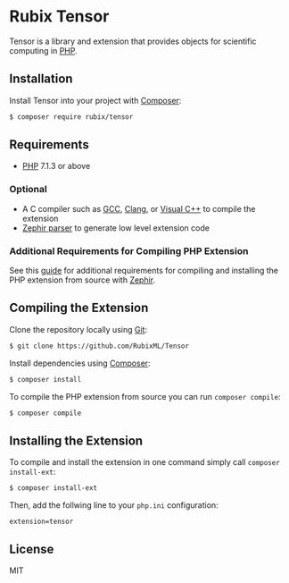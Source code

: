 # Rubix Tensor
Tensor is a library and extension that provides objects for scientific computing in [PHP](https://php.net).

## Installation
Install Tensor into your project with [Composer](https://getcomposer.org/):
```sh
$ composer require rubix/tensor
```

## Requirements
- [PHP](https://php.net) 7.1.3 or above

### Optional
- A C compiler such as [GCC](https://gcc.gnu.org/), [Clang](https://clang.llvm.org/), or [Visual C++](https://support.microsoft.com/en-us/help/2977003/the-latest-supported-visual-c-downloads) to compile the extension
- [Zephir parser](https://github.com/phalcon/php-zephir-parser) to generate low level extension code

### Additional Requirements for Compiling PHP Extension
See this [guide](https://docs.zephir-lang.com/0.12/en/installation) for additional requirements for compiling and installing the PHP extension from source with [Zephir](https://docs.zephir-lang.com/0.12/en/welcome).

## Compiling the Extension
Clone the repository locally using [Git](https://git-scm.com/):

```sh
$ git clone https://github.com/RubixML/Tensor
```

Install dependencies using [Composer](https://getcomposer.org/):

```sh
$ composer install
```

To compile the PHP extension from source you can run `composer compile`:

```sh
$ composer compile
```

## Installing the Extension
To compile and install the extension in one command simply call `composer install-ext`:

```sh
$ composer install-ext
```

Then, add the follwing line to your `php.ini` configuration:

```
extension=tensor
```

## License
MIT
